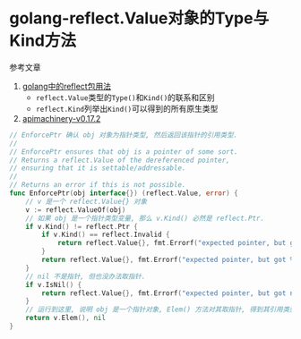 # golang-reflect.Value对象的Type与Kind方法

参考文章

1. [golang中的reflect包用法](https://www.cnblogs.com/andyidea/p/6193606.html)
	- `reflect.Value`类型的`Type()`和`Kind()`的联系和区别
	- `reflect.Kind`列举出`Kind()`可以得到的所有原生类型
2. [apimachinery-v0.17.2](https://github.com/kubernetes/apimachinery/blob/v0.17.2/pkg/conversion/helper.go#L27)

```go
// EnforcePtr 确认 obj 对象为指针类型, 然后返回该指针的引用类型.
//
// EnforcePtr ensures that obj is a pointer of some sort. 
// Returns a reflect.Value of the dereferenced pointer, 
// ensuring that it is settable/addressable.
//
// Returns an error if this is not possible.
func EnforcePtr(obj interface{}) (reflect.Value, error) {
	// v 是一个 reflect.Value{} 对象
	v := reflect.ValueOf(obj) 
	// 如果 obj 是一个指针类型变量, 那么 v.Kind() 必然是 reflect.Ptr.
	if v.Kind() != reflect.Ptr {
		if v.Kind() == reflect.Invalid {
			return reflect.Value{}, fmt.Errorf("expected pointer, but got invalid kind")
		}
		return reflect.Value{}, fmt.Errorf("expected pointer, but got %v type", v.Type())
	}
	// nil 不是指针, 但也没办法取指针.
	if v.IsNil() {
		return reflect.Value{}, fmt.Errorf("expected pointer, but got nil")
	}
	// 运行到这里, 说明 obj 是一个指针对象, Elem() 方法对其取指针, 得到其引用类型
	return v.Elem(), nil
}

```
